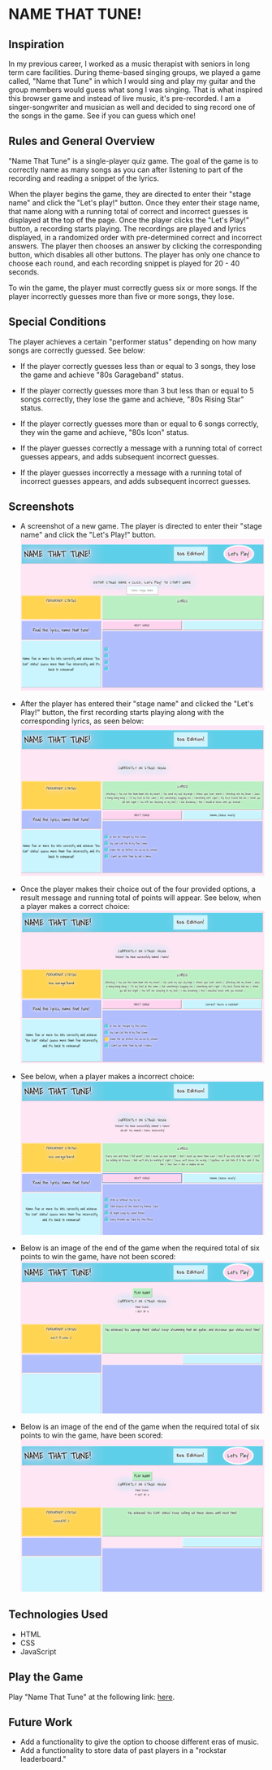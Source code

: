 # **NAME THAT TUNE!**

## Inspiration

In my previous career, I worked as a music therapist with seniors in long term care facilities. During theme-based singing groups, we played a game called, "Name that Tune" in which I would sing and play my guitar and the group members would guess what song I was singing. That is what inspired this browser game and instead of live music, it's pre-recorded. I am a singer-songwriter and musician as well and decided to sing record one of the songs in the game. See if you can guess which one! 

## Rules and General Overview

"Name That Tune" is a single-player quiz game. The goal of the game is to correctly name as many songs as you can after listening to part of the recording and reading a snippet of the lyrics. 

When the player begins the game, they are directed to enter their "stage name" and click the "Let's play!" button. Once they enter their stage name, that name along with a running total of correct and incorrect guesses is displayed at the top of the page. Once the player clicks the "Let's Play!" button, a recording starts playing. The recordings are played and lyrics displayed, in a randomized order with pre-determined correct and incorrect answers. The player then chooses an answer by clicking the corresponding button, which disables all other buttons. The player has only one chance to choose each round, and each recording snippet is played for 20 - 40 seconds. 

To win the game, the player must correctly guess six or more songs. If the player incorrectly guesses more than five or more songs, they lose.

## Special Conditions

The player achieves a certain "performer status" depending on how many songs are correctly guessed. See below:

- If the player correctly guesses less than or equal to 3 songs, they lose the game and achieve "80s Garageband" status.

- If the player correctly guesses more than 3 but less than or equal to 5 songs correctly, they lose the game and achieve, "80s Rising Star" status. 

- If the player correctly guesses more than or equal to 6 songs correctly, they win the game and achieve, "80s Icon" status. 

- If the player guesses correctly a message with a running total of correct guesses appears, and adds subsequent incorrect guesses.

- If the player guesses incorrectly a message with a running total of incorrect guesses appears, and adds subsequent incorrect guesses.

## Screenshots
- A screenshot of a new game. The player is directed to enter their "stage name" and click the "Let's Play!" button. 
![New Game](img/NewGame.png)

- After the player has entered their "stage name" and clicked the "Let's Play!" button, the first recording starts playing along with the corresponding lyrics, as seen below:
![First Song to guess, with player's "Stage Name"](img/FirstSong.png)

- Once the player makes their choice out of the four provided options, a result message and running total of points will appear. See below, when a player makes a correct choice:
![Correct choice made with correct guess message](img/ChoiceWithCorrectGuess.png)

- See below, when a player makes a incorrect choice:
![Incorrect choice made with incorrect guess message](img/ChoiceWithIncorrectGuess.png)

- Below is an image of the end of the game when the required total of six points to win the game, have not been scored:
![End of Game, loser](img/EndGameNotAWin.png)

- Below is an image of the end of the game when the required total of six points to win the game, have been scored:
![End of Game, winner](img/EndGameWinner.png)

## Technologies Used

- HTML
- CSS
- JavaScript

## Play the Game

Play "Name That Tune" at the following link: [here](https://nicbrou.github.io/Name-That-Tune/). 

## Future Work

- Add a functionality to give the option to choose different eras of music. 
- Add a functionality to store data of past players in a "rockstar leaderboard." 